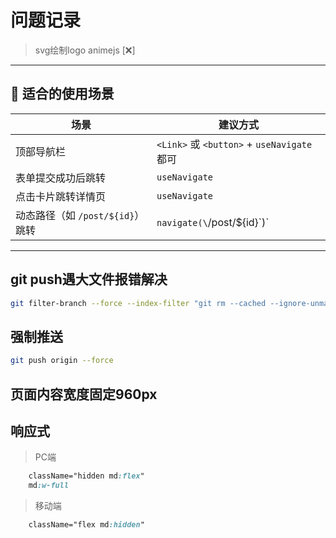 # 问题记录

> svg绘制logo animejs [❌]
---

## 🎯 适合的使用场景

| 场景                      | 建议方式                                     |
| ----------------------- | ---------------------------------------- |
| 顶部导航栏                   | `<Link>` 或 `<button>` + `useNavigate` 都可 |
| 表单提交成功后跳转               | `useNavigate`                            |
| 点击卡片跳转详情页               | `useNavigate`                            |
| 动态路径（如 `/post/${id}`）跳转 | `navigate(\`/post/\${id}\`)\`            |

---

## git push遇大文件报错解决

```bash
git filter-branch --force --index-filter "git rm --cached --ignore-unmatch 'src/assets/mp4/周星驰大话西游.mp4'" --prune-empty --tag-name-filter cat -- --all
```

## 强制推送

```bash
git push origin --force
```

## 页面内容宽度固定960px

## 响应式

> PC端

```css
    className="hidden md:flex"
    md:w-full
```

> 移动端

```css
    className="flex md:hidden"
```

<!-- 
react-bits（DavidHDev/react-bits）
集成 80+ 动画组件：文本动效、背景动画、交互效果等 
可以用来展示logo Ascii Text || Gradient Text
404页面展示文字动画  Fuzzy Text
来回交互文字动画 Scroll Velocity
动画文字可以用来展示编码时间 Rotating Text
动态卡片 Tilted Card 
3D立体动态卡片 Profile Card
相册浏览 Masonry
左右滑动相册组 Circular Gallery
超好看的照片 Chroma Grid
下拉动画 Lanyard
动态3D菜单 Dock
特效菜单 Gooey Nav
控制音乐声音大小特效组件 Elastic Slider
动态背景 Aurora
-->

<!-- 
// @ts-ignore 单行类型检查跳过
// @ts-nocheck 跳过整个文件类型检查 
-->
